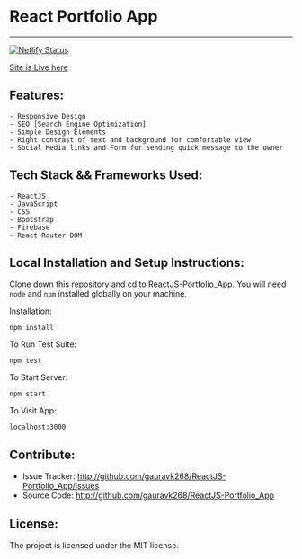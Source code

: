 # React Portfolio App
------------------------------

[![Netlify Status](https://api.netlify.com/api/v1/badges/39b92a04-7556-43f3-aff3-5732fbe7df09/deploy-status)](https://app.netlify.com/sites/gauravk268/deploys)

[Site is Live here](http://gauravk.co)

## Features:

	- Responsive Design
	- SEO [Search Engine Optimization]
	- Simple Design Elements
	- Right contrast of text and background for comfortable view
	- Social Media links and Form for sending quick message to the owner
	
## Tech Stack && Frameworks Used:

	- ReactJS
	- JavaScript
	- CSS
	- Bootstrap
	- Firebase
	- React Router DOM
	

## Local Installation and Setup Instructions:

  Clone down this repository and cd to ReactJS-Portfolio_App. You will need `node` and `npm` installed globally on your machine.  

  Installation:

  `npm install`  

  To Run Test Suite:  

  `npm test`  

  To Start Server:

  `npm start`  

  To Visit App:

  `localhost:3000`


## Contribute:

  - Issue Tracker: http://github.com/gauravk268/ReactJS-Portfolio_App/issues
  - Source Code: http://github.com/gauravk268/ReactJS-Portfolio_App

## License:

  The project is licensed under the MIT license.
	
